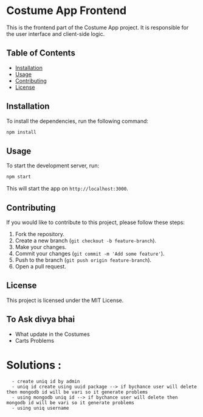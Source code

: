 # Costume App Frontend

This is the frontend part of the Costume App project. It is responsible for the user interface and client-side logic.

## Table of Contents

- [Installation](#installation)
- [Usage](#usage)
- [Contributing](#contributing)
- [License](#license)

## Installation

To install the dependencies, run the following command:

```bash
npm install
```

## Usage

To start the development server, run:

```bash
npm start
```

This will start the app on `http://localhost:3000`.

## Contributing

If you would like to contribute to this project, please follow these steps:

1. Fork the repository.
2. Create a new branch (`git checkout -b feature-branch`).
3. Make your changes.
4. Commit your changes (`git commit -m 'Add some feature'`).
5. Push to the branch (`git push origin feature-branch`).
6. Open a pull request.

## License

This project is licensed under the MIT License.


## To Ask divya bhai
   <!-- - what update in the user  -->
   - What update in the Costumes
   - Carts Problems
   # Solutions : 
      - create uniq id by admin 
      - uniq id create using uuid package --> if bychance user will delete then mongodb id will be vari so it generate problems
      - using mongodb uniq id --> if bychance user will delete then mongodb id will be vari so it generate problems
      - using uniq username 


